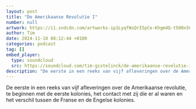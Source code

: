 ```yaml
---
layout: post
title: "De Amerikaanse Revolutie I"
number: null
artwork: https://i1.sndcdn.com/artworks-ip1LyqfWsQrI5pCe-Khgm4Q-t500x500.png
author: Tim
date: 2024-11-10 08:12:44 +0100
categories: podcast
tag: []
embed_player:
  type: soundcloud
  src: https://soundcloud.com/tim-gistelinck/de-amerikaanse-revolutie-i
description: "De eerste in een reeks van vijf afleveringen over de Amerikaanse revolutie, te beginnen met de eerste kolonies, het contact met zij die er al waren en het verschil tussen de Franse en de Engelse kolonies."
---
```

De eerste in een reeks van vijf afleveringen over de Amerikaanse revolutie, te beginnen met de eerste kolonies, het contact met zij die er al waren en het verschil tussen de Franse en de Engelse kolonies.